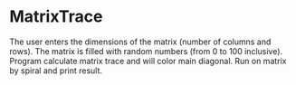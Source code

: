 # MatrixTrace
The user enters the dimensions of the matrix (number of columns and rows).
The matrix is filled with random numbers (from 0 to 100 inclusive).
Program calculate matrix trace and will color main diagonal.
Run on matrix by spiral and print result.
